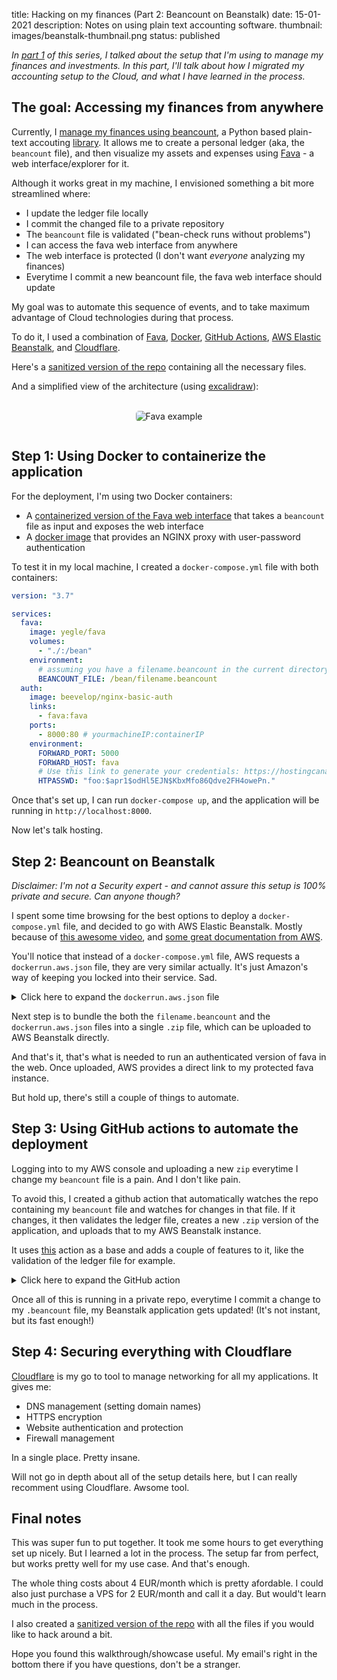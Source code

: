 title: Hacking on my finances (Part 2: Beancount on Beanstalk)
date: 15-01-2021
description: Notes on using plain text accounting software.
thumbnail: images/beanstalk-thumbnail.png
status: published

_In [part 1](/blog/hacking-on-my-finances.html) of this series, I talked about the setup that I'm using to manage my finances and investments. In this part, I'll talk about how I migrated my accounting setup to the Cloud, and what I have learned in the process._

## The goal: Accessing my finances from anywhere

Currently, I [manage my finances using beancount](/blog/hacking-on-my-finances.html), a Python based plain-text accouting [library](https://beancount.github.io/). It allows me to create a personal ledger (aka, the `beancount` file), and then visualize my assets and expenses using [Fava](https://beancount.github.io/fava/) - a web interface/explorer for it.  

Although it works great in my machine, I envisioned something a bit more streamlined where:

- I update the ledger file locally
- I commit the changed file to a private repository
- The `beancount` file is validated ("bean-check runs without problems")
- I can access the fava web interface from anywhere
- The web interface is protected (I don't want _everyone_ analyzing my finances)
- Everytime I commit a new beancount file, the fava web interface should update

My goal was to automate this sequence of events, and to take maximum advantage of Cloud technologies during that process.

To do it, I used a combination of [Fava](https://beancount.github.io/fava/), [Docker](https://www.docker.com/), [GitHub Actions](https://docs.github.com/en/free-pro-team@latest/actions/quickstart), [AWS Elastic Beanstalk](https://aws.amazon.com/elasticbeanstalk/), and [Cloudflare](https://www.cloudflare.com/). 

Here's a [sanitized version of the repo](https://github.com/duarteocarmo/hacking-on-my-finances) containing all the necessary files. 

And a simplified view of the architecture (using [excalidraw](https://excalidraw.com/)):

<br>

<center>
<img src="{static}/images/beancount-beanstalk.png" alt="Fava example" style="max-width: 100%; margin-bottom: 1em; border-radius: 5px">
</center>

## Step 1: Using Docker to containerize the application

For the deployment, I'm using two Docker containers: 
- A [containerized version of the Fava web interface](https://hub.docker.com/r/yegle/fava/) that takes a `beancount` file as input and exposes the web interface
- A [docker image](https://github.com/beevelop/docker-nginx-basic-auth) that provides an NGINX proxy with user-password authentication

To test it in my local machine, I created a `docker-compose.yml` file with both containers:

```YAML
version: "3.7"

services:
  fava:
    image: yegle/fava
    volumes:
      - "./:/bean"
    environment:
	  # assuming you have a filename.beancount in the current directory	
      BEANCOUNT_FILE: /bean/filename.beancount
  auth:
    image: beevelop/nginx-basic-auth
    links:
      - fava:fava
    ports:
      - 8000:80 # yourmachineIP:containerIP
    environment:
      FORWARD_PORT: 5000
      FORWARD_HOST: fava
	  # Use this link to generate your credentials: https://hostingcanada.org/htpasswd-generator/
      HTPASSWD: "foo:$apr1$odHl5EJN$KbxMfo86Qdve2FH4owePn."
```
Once that's set up, I can run `docker-compose up`, and the application will be running in `http://localhost:8000`.

Now let's talk hosting.


## Step 2: Beancount on Beanstalk

_Disclaimer: I'm not a Security expert - and cannot assure this setup is 100% private and secure. Can anyone though?_

I spent some time browsing for the best options to deploy a `docker-compose.yml` file, and decided to go with AWS Elastic Beanstalk. Mostly because of [this awesome video](https://www.youtube.com/watch?v=nhqcecpi47s), and [some great documentation from AWS](https://docs.aws.amazon.com/elasticbeanstalk/latest/dg/create_deploy_docker_ecstutorial.html).

You'll notice that instead of a `docker-compose.yml` file, AWS requests a `dockerrun.aws.json` file, they are very similar actually. It's just Amazon's way of keeping you locked into their service. Sad. 

<details>
  <summary>Click here to expand the <code>dockerrun.aws.json</code> file</summary>

```json
{
   "AWSEBDockerrunVersion":2,
   "volumes":[
      {
         "name":"fava",
         "host":{
            "sourcePath":"/var/app/current"
         }
      }
   ],
   "containerDefinitions":[
      {
         "name":"fava",
         "image":"yegle/fava",
         "essential":true,
         "memory":128,
         "environment":[
            {
               "name":"BEANCOUNT_FILE",
               "value":"/bean/filename.beancount" 
            }
         ],
         "mountPoints":[
            {
               "sourceVolume":"fava",
               "containerPath":"/bean",
               "readOnly":true
            }
         ]
      },
      {
         "name":"auth-nginx",
         "image":"beevelop/nginx-basic-auth",
         "essential":true,
         "memory":128,
         "portMappings":[
            {
               "hostPort":80,
               "containerPort":80
            }
         ],
         "links":[
            "fava"
         ],
         "environment":[
            {
               "name":"FORWARD_PORT",
               "value":5000
            },
            {
               "name":"FORWARD_HOST",
               "value":"fava"
            },
            {
               "name":"HTPASSWD",
               "value":"foo:$apr1$odHl5EJN$KbxMfo86Qdve2FH4owePn."
            }
         ]
      }
   ]
}
```
</details>

Next step is to bundle the both the `filename.beancount` and the `dockerrun.aws.json` files into a single `.zip` file, which can be uploaded to AWS Beanstalk directly. 

And that's it, that's what is needed to run an authenticated version of fava in the web. Once uploaded, AWS provides a direct link to my protected fava instance.

But hold up, there's still a couple of things to automate. 

## Step 3: Using GitHub actions to automate the deployment

Logging into to my AWS console and uploading a new `zip` everytime I change my `beancount` file is a pain. And I don't like pain. 

To avoid this, I created a github action that automatically watches the repo containing my `beancount` file and watches for changes in that file. If it changes, it then validates the ledger file, creates a new `.zip` version of the application, and uploads that to my AWS Beanstalk instance. 

It uses [this](https://github.com/einaregilsson/beanstalk-deploy) action as a base and adds a couple of features to it, like the validation  of the ledger file for example. 

<details>
  <summary>Click here to expand the GitHub action</summary>

```yaml
name: Deploy master
# run this if the beancount file changes
on:
  push:
    paths:
    - "filename.beancount"
    
jobs:
  # test this beancount file with the bean-check command
  test:
    runs-on: ubuntu-latest
    steps:

    - name: Checkout source code
      uses: actions/checkout@v1
  
    - name: Setup python3
      uses: actions/setup-python@v2

    - name: Install setup tools
      run: sudo apt-get install python3-setuptools

    - name: Install requirements
      run: python3 -m pip install beancount

    - name: Check beancount file 
      run: bean-check $BEANCOUNT_FILE
      env:
        BEANCOUNT_FILE: filename.beancount

  # and deploy it do AWS beanstalk
  build:
    needs: [test]
    runs-on: ubuntu-latest
    steps:

    - name: Checkout source code
      uses: actions/checkout@v1

    - name: Generate deployment package
      run: zip deploy.zip -j $BEANCOUNT_FILE $AWS_DOCKER_FILE
      env:
        BEANCOUNT_FILE: filename.beancount
        AWS_DOCKER_FILE: deploy/Dockerrun.aws.json
      
    - name: Deploy to EB
      uses: einaregilsson/beanstalk-deploy@v14
      with:
        aws_access_key: ${{ secrets.AWS_ACCESS_KEY_ID }}
        aws_secret_key: ${{ secrets.AWS_SECRET_ACCESS_KEY }}
        application_name: YOUR_APPLICATION_NAME
        environment_name: YOUR_ENVIRONMENT_NAME
        version_label: ${{ github.run_number }}
        region: YOUR_APP_REGION
        deployment_package: deploy.zip
        wait_for_environment_recovery: 180
```

</details>

Once all of this is running in a private repo, everytime I commit a change to my `.beancount` file, my Beanstalk application gets updated! (It's not instant, but its fast enough!)

## Step 4: Securing everything with Cloudflare

[Cloudflare](https://www.cloudflare.com/) is my go to tool to manage networking for all my applications. It gives me:

- DNS management (setting domain names)
- HTTPS encryption
- Website authentication and protection
- Firewall management

In a single place. Pretty insane.

Will not go in depth about all of the setup details here, but I can really recomment using Cloudflare. Awsome tool. 

## Final notes

This was super fun to put together. It took me some hours to get everything set up nicely. But I learned a lot in the process. The setup far from perfect, but works pretty well for my use case. And that's enough. 

The whole thing costs about 4 EUR/month which is pretty afordable. I could also just purchase a VPS for 2 EUR/month and call it a day. But would't learn much in the process. 

I also created a [sanitized version of the repo](https://github.com/duarteocarmo/hacking-on-my-finances) with all the files if you would like to hack around a bit. 

Hope you found this walkthrough/showcase useful. My email's right in the bottom there if you have questions, don't be a stranger.
